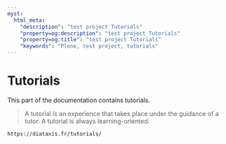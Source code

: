 ```yaml
---
myst:
  html_meta:
    "description": "test project Tutorials"
    "property=og:description": "test project Tutorials"
    "property=og:title": "test project Tutorials"
    "keywords": "Plone, test project, tutorials"
---
```


# Tutorials

This part of the documentation contains tutorials.

> A tutorial is an experience that takes place under the guidance of a tutor.
> A tutorial is always learning-oriented.

```{seealso}
https://diataxis.fr/tutorials/
```
